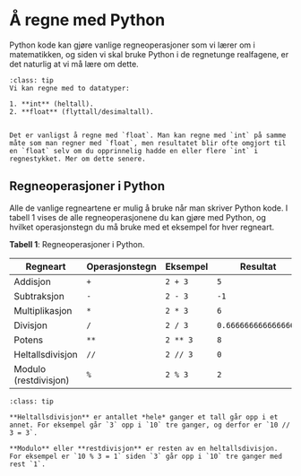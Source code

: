 # Å regne med Python

Python kode kan gjøre vanlige regneoperasjoner som vi lærer om i matematikken, og siden vi skal bruke Python i de regnetunge realfagene, er det naturlig at vi må lære om dette.

```{admonition} Hvilke datatyper kan man regne med?
:class: tip
Vi kan regne med to datatyper:

1. **int** (heltall).
2. **float** (flyttall/desimaltall). 


Det er vanligst å regne med `float`. Man kan regne med `int` på samme måte som man regner med `float`, men resultatet blir ofte omgjort til en `float` selv om du opprinnelig hadde en eller flere `int` i regnestykket. Mer om dette senere.
```

## Regneoperasjoner i Python

Alle de vanlige regneartene er mulig å bruke når man skriver Python kode. 
I tabell 1 vises de alle regneoperasjonene du kan gjøre med Python, og hvilket operasjonstegn du må bruke med et eksempel for hver regneart.

**Tabell 1**: Regneoperasjoner i Python.

| Regneart | Operasjonstegn | Eksempel | Resultat | 
|---|---|---| --- |
| Addisjon | `+` | `2 + 3` | `5` |
| Subtraksjon | `-` | `2 - 3` | `-1` |
| Multiplikasjon | `*` | `2 * 3` |  `6` |
| Divisjon | `/` | `2 / 3` | `0.6666666666666666` |
| Potens | `**` | `2 ** 3` | `8` |
| Heltallsdivisjon | `//` | `2 // 3` | `0` |
| Modulo (restdivisjon) | `%` | `2 % 3` | `2` |

```{admonition} Hva betyr heltallsdivisjon og modulo?
:class: tip

**Heltallsdivisjon** er antallet *hele* ganger et tall går opp i et annet. For eksempel går `3` opp i `10` tre ganger, og derfor er `10 // 3 = 3`.

**Modulo** eller **restdivisjon** er resten av en heltallsdivisjon. For eksempel er `10 % 3 = 1` siden `3` går opp i `10` tre ganger med rest `1`. 
```

